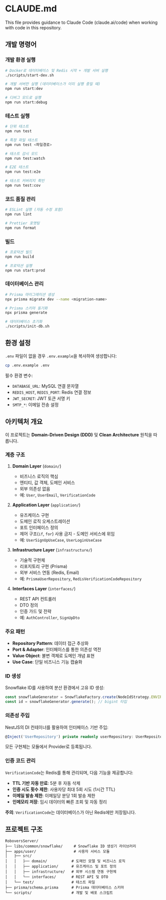 # CLAUDE.md

This file provides guidance to Claude Code (claude.ai/code) when working with code in this repository.

## 개발 명령어

### 개발 환경 실행
```bash
# Docker로 데이터베이스 및 Redis 시작 + 개발 서버 실행
./scripts/start-dev.sh

# 개발 서버만 실행 (데이터베이스가 이미 실행 중일 때)
npm run start:dev

# 디버그 모드로 실행
npm run start:debug
```

### 테스트 실행
```bash
# 단위 테스트
npm run test

# 특정 파일 테스트
npm run test <파일경로>

# 테스트 감시 모드
npm run test:watch

# E2E 테스트
npm run test:e2e

# 테스트 커버리지 확인
npm run test:cov
```

### 코드 품질 관리
```bash
# ESLint 실행 (자동 수정 포함)
npm run lint

# Prettier 포맷팅
npm run format
```

### 빌드
```bash
# 프로덕션 빌드
npm run build

# 프로덕션 실행
npm run start:prod
```

### 데이터베이스 관리
```bash
# Prisma 마이그레이션 생성
npx prisma migrate dev --name <migration-name>

# Prisma 스키마 동기화
npx prisma generate

# 데이터베이스 초기화
./scripts/init-db.sh
```

## 환경 설정

`.env` 파일이 없을 경우 `.env.example`을 복사하여 생성합니다:
```bash
cp .env.example .env
```

필수 환경 변수:
- `DATABASE_URL`: MySQL 연결 문자열
- `REDIS_HOST`, `REDIS_PORT`: Redis 연결 정보
- `JWT_SECRET`: JWT 토큰 서명 키
- `SMTP_*`: 이메일 전송 설정

## 아키텍처 개요

이 프로젝트는 **Domain-Driven Design (DDD)** 및 **Clean Architecture** 원칙을 따릅니다.

### 계층 구조

1. **Domain Layer** (`domain/`)
   - 비즈니스 로직의 핵심
   - 엔티티, 값 객체, 도메인 서비스
   - 외부 의존성 없음
   - 예: `User`, `UserEmail`, `VerificationCode`

2. **Application Layer** (`application/`)
   - 유즈케이스 구현
   - 도메인 로직 오케스트레이션
   - 포트 인터페이스 정의
   - 제어 구조(`if`, `for`) 사용 금지 - 도메인 서비스에 위임
   - 예: `UserSignUpUseCase`, `UserLoginUseCase`

3. **Infrastructure Layer** (`infrastructure/`)
   - 기술적 구현체
   - 리포지토리 구현 (Prisma)
   - 외부 서비스 연동 (Redis, Email)
   - 예: `PrismaUserRepository`, `RedisVerificationCodeRepository`

4. **Interfaces Layer** (`interfaces/`)
   - REST API 컨트롤러
   - DTO 정의
   - 인증 가드 및 전략
   - 예: `AuthController`, `SignUpDto`

### 주요 패턴

- **Repository Pattern**: 데이터 접근 추상화
- **Port & Adapter**: 인터페이스를 통한 의존성 역전
- **Value Object**: 불변 객체로 도메인 개념 표현
- **Use Case**: 단일 비즈니스 기능 캡슐화

### ID 생성

Snowflake ID를 사용하여 분산 환경에서 고유 ID 생성:
```typescript
const snowflakeGenerator = SnowflakeFactory.create(NodeIdStrategy.ENVIRONMENT);
const id = snowflakeGenerator.generate(); // bigint 타입
```

### 의존성 주입

NestJS의 DI 컨테이너를 활용하여 인터페이스 기반 주입:
```typescript
@Inject('UserRepository') private readonly userRepository: UserRepository
```

모든 구현체는 모듈에서 Provider로 등록됩니다.

### 인증 코드 관리

`VerificationCode`는 Redis를 통해 관리되며, 다음 기능을 제공합니다:
- **TTL 기반 자동 만료**: 5분 후 자동 삭제
- **인증 시도 횟수 제한**: 사용자당 최대 5회 시도 (1시간 TTL)
- **이메일 발송 제한**: 이메일당 분당 1회 발송 제한
- **인메모리 저장**: 임시 데이터의 빠른 조회 및 자동 정리

**주의**: `VerificationCode`는 데이터베이스가 아닌 Redis에만 저장됩니다.

## 프로젝트 구조

```
RoboversServer/
├── libs/common/snowflake/     # Snowflake ID 생성기 라이브러리
├── apps/user/                 # 사용자 서비스 모듈
│   ├── src/
│   │   ├── domain/           # 도메인 모델 및 비즈니스 로직
│   │   ├── application/      # 유즈케이스 및 포트 정의
│   │   ├── infrastructure/   # 외부 시스템 연동 구현체
│   │   └── interfaces/       # REST API 및 DTO
│   └── test/                 # 테스트 파일
├── prisma/schema.prisma      # Prisma 데이터베이스 스키마
└── scripts/                  # 개발 및 배포 스크립트
